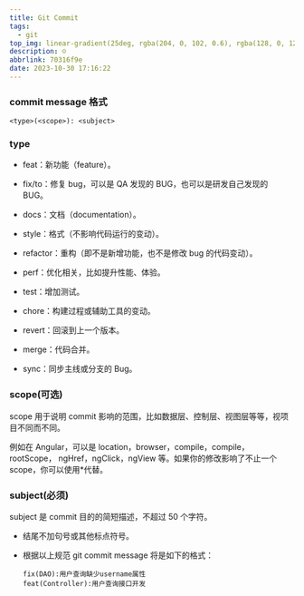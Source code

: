 ```yaml
---
title: Git Commit
tags:
  - git
top_img: linear-gradient(25deg, rgba(204, 0, 102, 0.6), rgba(128, 0, 128, 0.6),rgba(190, 60, 160, 0.6), rgba(100, 40, 100, 0.6), rgba(0, 0, 255, 0.3))
description: ☺️
abbrlink: 70316f9e
date: 2023-10-30 17:16:22
---
```


### **commit message 格式**

`<type>(<scope>): <subject>`

### **type**

- feat：新功能（feature）。

- fix/to：修复 bug，可以是 QA 发现的 BUG，也可以是研发自己发现的 BUG。
- docs：文档（documentation）。
- style：格式（不影响代码运行的变动）。
- refactor：重构（即不是新增功能，也不是修改 bug 的代码变动）。
- perf：优化相关，比如提升性能、体验。
- test：增加测试。
- chore：构建过程或辅助工具的变动。
- revert：回滚到上一个版本。
- merge：代码合并。
- sync：同步主线或分支的 Bug。

### **scope(可选)**

scope 用于说明 commit 影响的范围，比如数据层、控制层、视图层等等，视项目不同而不同。

例如在 Angular，可以是 location，browser，compile，compile，rootScope， ngHref，ngClick，ngView 等。如果你的修改影响了不止一个 scope，你可以使用\*代替。

### **subject(必须)**

subject 是 commit 目的的简短描述，不超过 50 个字符。

- 结尾不加句号或其他标点符号。

- 根据以上规范 git commit message 将是如下的格式：

  ```commit
  fix(DAO):用户查询缺少username属性
  feat(Controller):用户查询接口开发
  ```
